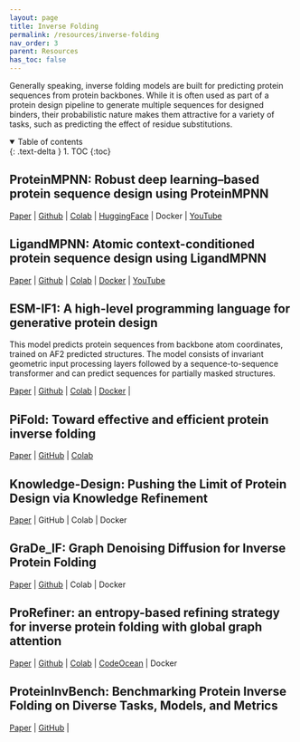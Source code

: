 ```yaml
---
layout: page
title: Inverse Folding
permalink: /resources/inverse-folding
nav_order: 3
parent: Resources
has_toc: false
---
```


Generally speaking, inverse folding models are built for predicting protein sequences from protein backbones. While it is often used as part of a protein design pipeline to generate multiple sequences for designed binders, their probabilistic nature makes them attractive for a variety of tasks, such as predicting the effect of residue substitutions.

<details open markdown="block">
  <summary>
    Table of contents
  </summary>
  {: .text-delta }
1. TOC
{:toc}
</details>

## ProteinMPNN: Robust deep learning–based protein sequence design using ProteinMPNN

[Paper](https://www.science.org/doi/10.1126/science.add2187) | [Github](https://github.com/dauparas/ProteinMPNN) | [Colab](https://colab.research.google.com/github/dauparas/ProteinMPNN/blob/main/colab_notebooks/quickdemo.ipynb) | [HuggingFace](https://huggingface.co/spaces/simonduerr/ProteinMPNN) | Docker | [YouTube](https://www.youtube.com/watch?v=aVQQuoToTJA)

## LigandMPNN: Atomic context-conditioned protein sequence design using LigandMPNN

[Paper](https://www.biorxiv.org/content/10.1101/2023.12.22.573103v1) | [Github](https://github.com/dauparas/LigandMPNN/tree/main) | [Colab](https://colab.research.google.com/github/ullahsamee/ligandMPNN_Colab/blob/main/LigandMPNN_Colab.ipynb) | [Docker]() | [YouTube](https://www.youtube.com/watch?v=LFsxLVqPQho)

## ESM-IF1: A high-level programming language for generative protein design

This model predicts protein sequences from backbone atom coordinates, trained on AF2 predicted structures. The model consists of invariant geometric input processing layers followed by a sequence-to-sequence transformer and can predict sequences for partially masked structures.

[Paper](https://www.biorxiv.org/content/10.1101/2022.12.21.521526v1) | [Github](https://github.com/facebookresearch/esm?tab=readme-ov-file#invf) | [Colab](https://colab.research.google.com/github/facebookresearch/esm/blob/main/examples/inverse_folding/notebook.ipynb) | [Docker]() |

## PiFold: Toward effective and efficient protein inverse folding

[Paper](https://arxiv.org/abs/2209.12643) | [GitHub](https://github.com/A4Bio/PiFold) | [Colab](https://colab.research.google.com/drive/1z6vpKA5L1iAmBLfREbmy8VNOtDYlkY4Q?usp=sharing)

## Knowledge-Design: Pushing the Limit of Protein Design via Knowledge Refinement

[Paper](https://arxiv.org/abs/2305.15151) | GitHub | Colab | Docker

## GraDe_IF: Graph Denoising Diffusion for Inverse Protein Folding

[Paper](https://arxiv.org/abs/2306.16819) | [Github](https://github.com/ykiiiiii/GraDe_IF) | Colab | Docker

## ProRefiner: an entropy-based refining strategy for inverse protein folding with global graph attention

[Paper](https://www.nature.com/articles/s41467-023-43166-6) | [Github](https://github.com/veghen/ProRefiner) | [Colab](https://colab.research.google.com/drive/1a6VW-BB0twEwL65sE_dUAM42wdSm6RZp) | [CodeOcean](https://codeocean.com/capsule/9492154/tree/v2) | Docker

## ProteinInvBench: Benchmarking Protein Inverse Folding on Diverse Tasks, Models, and Metrics

[Paper](https://openreview.net/pdf?id=bqXduvuW5E) | [GitHub](https://github.com/A4Bio/ProteinInvBench) | 
